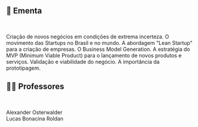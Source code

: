 ## :memo: Ementa

</br>

Criação de novos negócios em condições de extrema incerteza. O movimento das Startups no Brasil e no
mundo. A abordagem "Lean Startup" para a criação de empresas. O Business Model Generation. A
estratégia do MVP (Minimum Viable Product) para o lançamento de novos produtos e serviços. Validação e
viabilidade do negócio. A importância da prototipagem.

## :man_teacher: Professores

</br>

Alexander Osterwalder
<br/>
Lucas Bonacina Roldan
